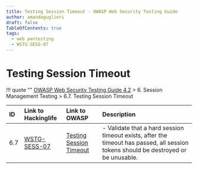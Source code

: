 ```yaml
---
title: Testing Session Timeout - OWASP Web Security Testing Guide 
author: amandaguglieri
draft: false
TableOfContents: true
tags:
  - web pentesting
  - WSTG-SESS-07
---
```




# Testing Session Timeout

!!! quote ""
	[OWASP Web Security Testing Guide 4.2](index.md) > 6. Session Management Testing > 6.7. Testing Session Timeout

|ID|Link to Hackinglife|Link to OWASP|Description|
|:---|:---|:---|:---|
|6.7|[WSTG-SESS-07](WSTG-SESS-07.md)|[Testing Session Timeout](https://owasp.org/www-project-web-security-testing-guide/latest/4-Web_Application_Security_Testing/06-Session_Management_Testing/07-Testing_Session_Timeout)|- Validate that a hard session timeout exists, after the timeout has passed, all session tokens should be destroyed or be unusable.|

